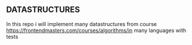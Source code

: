 ## DATASTRUCTURES
In this repo i will implement many datastructures from course https://frontendmasters.com/courses/algorithms/in many languages with tests
